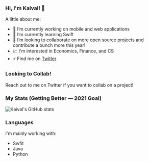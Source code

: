 ### Hi, I'm Kaival! 👋

A little about me:

- 👋 I’m currently working on mobile and web applications
- 🌱 I’m currently learning Swift
- 👯 I’m looking to collaborate on more open source projects and contribute a bunch more this year!
- 📈 I'm interested in Economics, Finance, and CS
- ⚡ Find me on [Twitter](https://twitter.com/heykaival)

### Looking to Collab!
Reach out to me on Twitter if you want to collab on a project!

### My Stats (Getting Better — 2021 Goal)
![Kaival's GitHub stats](https://github-readme-stats.vercel.app/api?username=KaivalSShah&count_private=true&show_icons=true&theme=radical)

### Languages
I'm mainly working with:
- Swfit
- Java
- Python
